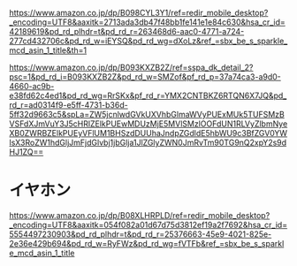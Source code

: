 https://www.amazon.co.jp/dp/B098CYL3Y1/ref=redir_mobile_desktop?_encoding=UTF8&aaxitk=2713ada3db47f48bb1fe141e1e84c630&hsa_cr_id=42189619&pd_rd_plhdr=t&pd_rd_r=263468d6-aac0-4771-a724-277cd432706c&pd_rd_w=iEYSQ&pd_rd_wg=dXoLz&ref_=sbx_be_s_sparkle_mcd_asin_1_title&th=1


https://www.amazon.co.jp/dp/B093KXZB2Z/ref=sspa_dk_detail_2?psc=1&pd_rd_i=B093KXZB2Z&pd_rd_w=SMZof&pf_rd_p=37a74ca3-a9d0-4660-ac9b-e38fd62c4ed1&pd_rd_wg=RrSKx&pf_rd_r=YMX2CNTBKZ6RTQN6X7JQ&pd_rd_r=ad0314f9-e5ff-4731-b36d-5ff32d9663c5&spLa=ZW5jcnlwdGVkUXVhbGlmaWVyPUExMUk5TUFSMzBVSFdXJmVuY3J5cHRlZElkPUEwMDUzMjE5MVlSMzlOOFdUN1RLVyZlbmNyeXB0ZWRBZElkPUEyVFlUM1BHSzdDUUhaJndpZGdldE5hbWU9c3BfZGV0YWlsX3RoZW1hdGljJmFjdGlvbj1jbGlja1JlZGlyZWN0JmRvTm90TG9nQ2xpY2s9dHJ1ZQ==

# イヤホン
https://www.amazon.co.jp/dp/B08XLHRPLD/ref=redir_mobile_desktop?_encoding=UTF8&aaxitk=054f082a01d67d75d3812ef19a2f7692&hsa_cr_id=5554497230903&pd_rd_plhdr=t&pd_rd_r=25376663-45e9-4021-825e-2e36e429b694&pd_rd_w=RyFWz&pd_rd_wg=fVTFb&ref_=sbx_be_s_sparkle_mcd_asin_1_title

